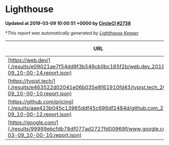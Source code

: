 
# Lighthouse

**Updated at 2019-03-09 10:00:51 +0000 by [CircleCI #2738](https://circleci.com/gh/ItinerisLtd/lighthouse-keeper-example/2738)**

**This report was automatically generated by [Lighthouse Keeper](https://github.com/itinerisltd/lighthouse-keeper)*

| URL | Performance | Accessibility | Best Practices | SEO | PWA | Updated At |
| --- | --- | --- | --- | --- | --- | --- |
| [https://web.dev/](./results/e09021ae7f54dd9f3b549cb0bc165f2b/web.dev_2019-03-09_10-00-14.report.json) | 0.97 | 0.93 | 1 | 0.87 | 1 | 2019-03-09T10:00:14.726Z |
| [https://typist.tech/](./results/e463522d02041e06b035e8f61910fd43/typist.tech_2019-03-09_10-00-10.report.json) | 1 |  |  |  |  | 2019-03-09T10:00:10.690Z |
| [https://github.com/pricing](./results/aae423b045c13965ddf45c696df2484d/github.com_2019-03-09_10-00-12.report.json) | 0.79 | 0.89 | 0.93 | 0.91 | 0.58 | 2019-03-09T10:00:12.638Z |
| [https://google.com/](./results/99999ebcfdb78df077ad2727fd00969f/www.google.com_2019-03-09_10-00-10.report.json) | 0.96 | 0.71 | 0.93 | 0.82 | 0.58 | 2019-03-09T10:00:10.376Z |
